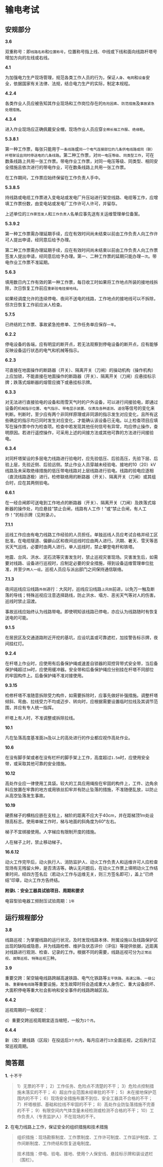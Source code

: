 # 输电考试

## 安规部分

**3.6**

双重称号：即`线路名称`和`位置称号`，位置称号指上线、中线或下线和面向线路杆塔号增加方向的左线或右线。

**4.1**

为加强电力生产现场管理，规范各类工作人员的行为，保证`人身`、`电网`和`设备`安全，依据国家有关法律、法规，结合电力生产的实际，制定本规程。

**4.2.4**

各类作业人员应被告知其作业现场和工作岗位存在的`危险因素`、`防范措施`及`事故紧急处理措施`。

**4.3.4**

进入作业现场应正确佩戴安全帽，现场作业人员应穿`全棉长袖工作服`、`绝缘鞋`。

**5.3.8.1**

第一种工作票，每张只能用于`一条线路`或`同一个电气连接部位的几条供电线路或同（联）杆塔架设且同时停送电的几条线路`。第二种工作票，对`同一电压等级`、`同类型工作`，可在数条线路上共用一张工作票。带电作业工作票，对同一电压等级、同类型、相同安全措施且依次进行的带电作业，可在数条线路上共用一张工作票。

在工作期间，工作票应始终保留在工作负责人手中。

**5.3.8.5**

持线路或电缆工作票进入变电站或发电厂升压站进行架空线路、电缆等工作，应增填工作票份数，由变电站或发电厂工作许可人许可，并留存。

上述单位的`工作票签发人`和`工作负责人`名单应事先送有关运维管理单位备案。

**5.3.9.2**

第一种工作票需办理延期手续，应在有效时间尚未结束以前由工作负责人向工作许可人提出申请，经同意后给予办理。

第二种工作票需办理延期手续，应在有效时间尚未结束以前由工作负责人向工作票签发人提出申请，经同意后给予办理。第一、二种工作票的延期只能办理`一次`。带电作业工作票不准延期。

**5.6.3**

填用数日内工作有效的第一种工作票，每日收工时如果将工作地点所装的接地线拆除，次日恢复工作前应`重新验电挂接地线`。

如果经调度允许的连续停电、夜间不送电的线路，工作地点的接地线可以不拆除，但次日恢复工作前应派人检查。

**5.7.5**

已终结的工作票、事故紧急抢修单、工作任务单应保存`一年`。

**6.2.2**

停电设备的各端，应有明显的断开点，若无法观察到停电设备的断开点，应有能够反映设备运行状态的电气和机械等指示。

**6.2.3**

可直接在地面操作的断路器（开关）、隔离开关（刀闸）的操动机构（操作机构）上应加锁，不能直接在地面操作的断路器（开关）、隔离开关（刀闸）应悬挂标示牌；跌落式熔断器的熔管应摘下或悬挂标示牌。

**6.3.3**

对无法进行直接验电的设备和雨雪天气时的户外设备，可以进行间接验电，即通过设备的`机械指示位置`、`电气指示`、`带电显示装置`、`仪表及各种遥测`、`遥信`等信号的变化来判断。判断时，至少应有两个非同样原理或非同源的指示发生对应变化，且所有这些确定的指示均已同时发生对应变化，才能确认该设备已无电。以上检查项目应填写在操作票中作为检查项。检查中若发现其他任何信号有异常，均应停止操作，查明原因。若进行遥控操作，可采用上述的间接方法或其他可靠的方法进行间接验电。

**6.3.4**

对同杆塔架设的多层电力线路进行验电时，应先验低压、后验高压，先验下层、后验上层，先验近侧、后验远侧。禁止作业人员穿越未经验电、接地的10（20）kV线路及未采取绝缘措施的低压带电线路对上层线路进行验电。线路的验电应逐相（直流线路逐极）进行。检修联络用的断路器（开关）、隔离开关（刀闸）或其组合时，应在其两侧验电。

**6.6.1**

在一经合闸即可送电到工作地点的断路器（开关）、隔离开关（刀闸）及跌落式熔断器的操作处，均应悬挂“禁止合闸，线路有人工作！”或“禁止合闸，有人工作！”的标示牌（见附录J）。

**7.1.1**

巡线工作应由有电力线路工作经验的人员担任。单独巡线人员应考试合格并经工区批准。在电缆隧道、偏僻山区和夜间巡线时应由两人进行。汛期、暑天、雪天等恶劣天气巡线，必要时由两人进行。单人巡线时，禁止攀登电杆和铁塔。

地震、台风、洪水、泥石流等灾害发生时，禁止巡视灾害现场。灾害发生后，如需要对线路、设备进行巡视时，应制定必要的安全措施，得到设备运维管理单位批准，并至少`两人一组`，巡视人员应与派出部门之间保持通信联络。

**7.1.3**

夜间巡线应沿线路`外侧`进行：大风时，巡线应沿线路`上风侧`前进，以免万一触及断落的导线；特殊巡视应注意选择路线，防止洪水、塌方、恶劣天气等对人的伤害。巡线时禁止泅渡。

事故巡线应始终认为线路带电。即使明知该线路已停电，亦应认为线路随时有恢复送电的可能。

**9.1.5**

在居民区及交通道路附近开挖的基坑，应设坑盖或可靠遮栏，加挂警告标示牌，夜间挂红灯。

**9.2.4**

在杆塔上作业时，应使用有后备保护绳或速差自锁器的双控背带式安全带，当后备保护绳超过`3m`时，应使用缓冲器。安全带和后备保护绳应分别挂在杆塔不同部位的牢固构件上。后备保护绳不准对接使用。

**9.3.15**

检修杆塔不准随意拆除受力构件，如需要拆除时，应事先做好补强措施。调整杆塔倾斜、弯曲、拉线受力不均或迈步、转向时，应根据需要设置临时拉线及其调节范围，并应有专人统一指挥。

杆塔上有人时，不准调整或拆除拉线。

**10.1**

凡在坠落高度基准面`2m`及以上的高处进行的作业都应视作高处作业。

**10.6**

在没有脚手架或者在没有栏杆的脚手架上工作，高度超过`1.5m`时，应使用安全带，或采取其他可靠的安全措施。

**10.12**

高处作业应一律使用工具袋。较大的工具应用绳拴在牢固的构件上，工件、边角余料应放置在牢靠的地方或用铁丝扣牢并有防止坠落的措施，不准随便乱放，以防止从高空坠落发生事故。

**10.19**

硬质梯子的横档应嵌在支柱上，梯阶的距离不应大于40cm，并在距梯顶1m处设限高标志。使用单梯工作时，梯与地面的斜角度为60°左右。

梯子不宜绑接使用。人字梯应有限制开度的措施。

人在梯子上时，禁止移动梯子。

**16.6.12**

动火工作完毕后，动火执行人、消防监护人、动火工作负责人和运维许可人应检查现场有无残留火种，是否清洁等。确认无问题后，在动火工作票上填明动火工作结束时间，经四方签名后（若动火工作与运维无关，则三方签名即可），盖上“已终结”印章，动火工作方告终结。

**附录L：安全工器具试验项目、周期和要求**

电容型验电器工频耐压试验周期：`1年`

## 运行规程部分

**3.8**

线路巡视：为掌握线路的运行状况，及时发现线路本体、附属设施以及线路保护区出现的缺陷或隐患，并为线路检修、维护及状态评价（评估）等提供依据，近距离对线路进行观测、检查、记录的工作。根据不同的需要，线路巡视可分为`正常巡视`、`故障巡视`、`特殊巡视`三种。

**3.9**

重要交跨：架空输电线路跨越高速铁路、电气化铁路等`主干铁路`、`高速公路`、`一级公路`、`重要输电线路`等重要设施，发生故障时将会造成重大人身伤亡、重大设备损坏、大面积停电等重大社会影响和安全事件的线路跨越区段。

**6.4.2**

巡视周期的一般规定：

d）重要交跨巡视周期宜适当缩短，一般为`1个月`。

**6.4.4**

新（改）建线路（区段）在投运后`3个月`内，每月应进行`1次`全面巡视，之后执行正常巡视周期。

## 简答题

**1.** 十不干

   > 1）无票的不干；
   > 2）工作任务、危险点不清楚的不干；
   > 3）危险点控制措施未落实的不干；
   > 4）超出作业范围未经审批的不干；
   > 5）未在接地保护范围内的不干；
   > 6）现场安全措施布置不到位、安全工器具不合格的不干；
   > 7）杆塔根部、基础和拉线不牢固的不干；
   > 8）高处作业防坠落措施不完善的不干；
   > 9）有限空间内气体含量未经检测或检测不合格的不干；
   > 10）工作负责人（专责监护人）不在现场的不干。

**2.** 在电力线路上工作，保证安全的组织措施和技术措施

   > 组织措施：现场勘察制度、工作票制度、工作许可制度、工作监护制度、工作间断制度、工作终结和恢复送电制度。
   >
   > 技术措施：停电、验电、接地、使用个人保安线、悬挂标示牌和装设遮栏（围栏）。
